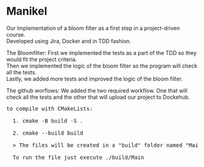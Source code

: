 # Manikel <br>

Our Implementation of a bloom filter as a first step in a project-driven course. <br>
Developed using Jira, Docker and in TDD fashion. <br>

The Bloomfilter:
First we implemented the tests as a part of the TDD so they would fit the project criteria. <br>
Then we implemented the logic of the bloom filter so the program will check all the tests. <br>
Lastly, we added more tests and improved the logic of the bloom filter. <br>

The github worflows:
We added the two required workflow. One that will check all the tests and the other that will upload our project to Dockehub. <br>

<pre>
to compile with CMakeLists: 

  1. cmake -B build -S .  

  2. cmake --build build
  
  > The files will be created in a "build" folder named "Main"
  
  To run the file just execute ./build/Main
</pre>

